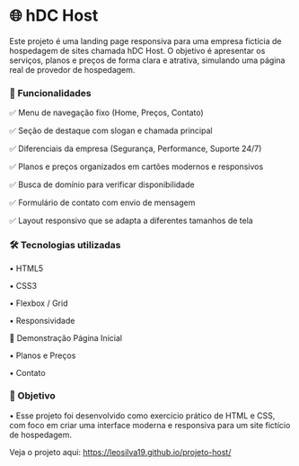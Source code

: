 <h1>🌐 hDC Host</h1>

Este projeto é uma landing page responsiva para uma empresa fictícia de hospedagem de sites chamada hDC Host.
O objetivo é apresentar os serviços, planos e preços de forma clara e atrativa, simulando uma página real de provedor de hospedagem.

<h3>🚀 Funcionalidades</h3>

✅ Menu de navegação fixo (Home, Preços, Contato)

✅ Seção de destaque com slogan e chamada principal

✅ Diferenciais da empresa (Segurança, Performance, Suporte 24/7)

✅ Planos e preços organizados em cartões modernos e responsivos

✅ Busca de domínio para verificar disponibilidade

✅ Formulário de contato com envio de mensagem

✅ Layout responsivo que se adapta a diferentes tamanhos de tela

<h3>🛠️ Tecnologias utilizadas</h3>

• HTML5

• CSS3

• Flexbox / Grid

• Responsividade

📸 Demonstração
Página Inicial

• Planos e Preços

• Contato

<h3>🎯 Objetivo</h3>

• Esse projeto foi desenvolvido como exercício prático de HTML e CSS, com foco em criar uma interface moderna e responsiva para um site fictício de hospedagem.

Veja o projeto aqui: https://leosilva19.github.io/projeto-host/